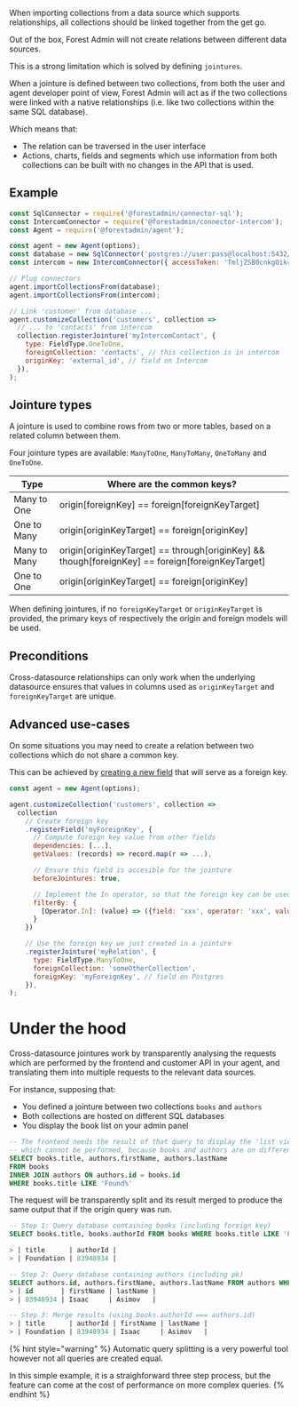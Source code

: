 When importing collections from a data source which supports relationships, all collections should be linked together from the get go.

Out of the box, Forest Admin will not create relations between different data sources.

This is a strong limitation which is solved by defining `jointures`.

When a jointure is defined between two collections, from both the user and agent developer point of view, Forest Admin will act as if the two collections were linked with a native relationships (i.e. like two collections within the same SQL database).

Which means that:

- The relation can be traversed in the user interface
- Actions, charts, fields and segments which use information from both collections can be built with no changes in the API that is used.

## Example

```javascript
const SqlConnector = require('@forestadmin/connector-sql');
const IntercomConnector = require('@forestadmin/connector-intercom');
const Agent = require('@forestadmin/agent');

const agent = new Agent(options);
const database = new SqlConnector('postgres://user:pass@localhost:5432/mySchema');
const intercom = new IntercomConnector({ accessToken: 'TmljZSB0cnkgOik=' });

// Plug connectors
agent.importCollectionsFrom(database);
agent.importCollectionsFrom(intercom);

// Link 'customer' from database ...
agent.customizeCollection('customers', collection =>
  // ... to 'contacts' from intercom
  collection.registerJointure('myIntercomContact', {
    type: FieldType.OneToOne,
    foreignCollection: 'contacts', // this collection is in intercom
    originKey: 'external_id', // field on Intercom
  }),
);
```

## Jointure types

A jointure is used to combine rows from two or more tables, based on a related column between them.

Four jointure types are available: `ManyToOne`, `ManyToMany`, `OneToMany` and `OneToOne`.

| Type         | Where are the common keys?                                                                       |
| ------------ | ------------------------------------------------------------------------------------------------ |
| Many to One  | origin[foreignKey] == foreign[foreignKeyTarget]                                                  |
| One to Many  | origin[originKeyTarget] == foreign[originKey]                                                    |
| Many to Many | origin[originKeyTarget] == through[originKey] && though[foreignKey] == foreign[foreignKeyTarget] |
| One to One   | origin[originKeyTarget] == foreign[originKey]                                                    |

When defining jointures, if no `foreignKeyTarget` or `originKeyTarget` is provided, the primary keys of respectively the origin and foreign models will be used.

## Preconditions

Cross-datasource relationships can only work when the underlying datasource ensures that values in columns used as `originKeyTarget` and `foreignKeyTarget` are unique.

## Advanced use-cases

On some situations you may need to create a relation between two collections which do not share a common key.

This can be achieved by [creating a new field](../agent-customization/fields.md) that will serve as a foreign key.

```javascript
const agent = new Agent(options);

agent.customizeCollection('customers', collection =>
  collection
    // Create foreign key
    .registerField('myForeignKey', {
      // Compute foreign key value from other fields
      dependencies: [...],
      getValues: (records) => record.map(r => ...),

      // Ensure this field is accesible for the jointure
      beforeJointures: true,

      // Implement the In operator, so that the foreign key can be used as a jointure
      filterBy: {
        [Operator.In]: (value) => ({field: 'xxx', operator: 'xxx', value: 'xxx'})
      }
    })

    // Use the foreign key we just created in a jointure
    .registerJointure('myRelation', {
      type: FieldType.ManyToOne,
      foreignCollection: 'someOtherCollection',
      foreignKey: 'myForeignKey', // field on Postgres
    }),
);
```

# Under the hood

Cross-datasource jointures work by transparently analysing the requests which are performed by the frontend and customer API in your agent, and translating them into multiple requests to the relevant data sources.

For instance, supposing that:

- You defined a jointure between two collections `books` and `authors`
- Both collections are hosted on different SQL databases
- You display the book list on your admin panel

```sql
-- The frontend needs the result of that query to display the 'list view'
-- which cannot be performed, because books and authors are on different databases
SELECT books.title, authors.firstName, authors.lastName
FROM books
INNER JOIN authors ON authors.id = books.id
WHERE books.title LIKE 'Found%'
```

The request will be transparently split and its result merged to produce the same output that if the origin query was run.

```sql
-- Step 1: Query database containing books (including foreign key)
SELECT books.title, books.authorId FROM books WHERE books.title LIKE 'Found%';

> | title      | authorId |
> | Foundation | 83948934 |

-- Step 2: Query database containing authors (including pk)
SELECT authors.id, authors.firstName, authors.lastName FROM authors WHERE id IN (83948934);
> | id       | firstName | lastName |
> | 83948934 | Isaac     | Asimov   |

-- Step 3: Merge results (using books.authorId === authors.id)
> | title      | authorId | firstName | lastName |
> | Foundation | 83948934 | Isaac     | Asimov   |
```

{% hint style="warning" %}
Automatic query splitting is a very powerful tool however not all queries are created equal.

In this simple example, it is a straighforward three step process, but the feature can come at the cost of performance on more complex queries.
{% endhint %}
